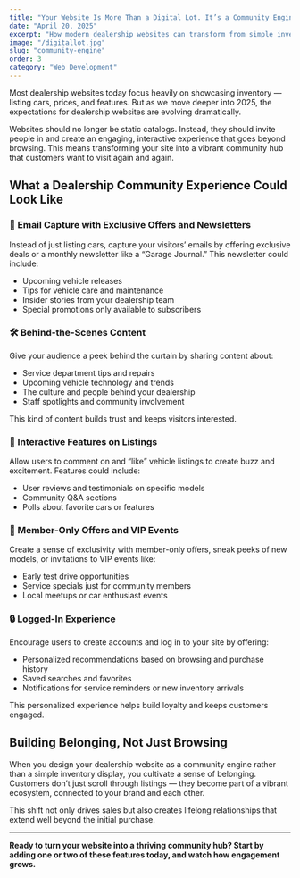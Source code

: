 ```yaml
---
title: "Your Website Is More Than a Digital Lot. It’s a Community Engine."
date: "April 20, 2025"
excerpt: "How modern dealership websites can transform from simple inventories to thriving community hubs."
image: "/digitallot.jpg"
slug: "community-engine"
order: 3
category: "Web Development"
---
```



Most dealership websites today focus heavily on showcasing inventory — listing cars, prices, and features. But as we move deeper into 2025, the expectations for dealership websites are evolving dramatically.

Websites should no longer be static catalogs. Instead, they should invite people in and create an engaging, interactive experience that goes beyond browsing. This means transforming your site into a vibrant community hub that customers want to visit again and again.

## What a Dealership Community Experience Could Look Like

### 📧 Email Capture with Exclusive Offers and Newsletters

Instead of just listing cars, capture your visitors’ emails by offering exclusive deals or a monthly newsletter like a “Garage Journal.” This newsletter could include:

- Upcoming vehicle releases
- Tips for vehicle care and maintenance
- Insider stories from your dealership team
- Special promotions only available to subscribers

### 🛠️ Behind-the-Scenes Content

Give your audience a peek behind the curtain by sharing content about:

- Service department tips and repairs
- Upcoming vehicle technology and trends
- The culture and people behind your dealership
- Staff spotlights and community involvement

This kind of content builds trust and keeps visitors interested.

### 💬 Interactive Features on Listings

Allow users to comment on and “like” vehicle listings to create buzz and excitement. Features could include:

- User reviews and testimonials on specific models
- Community Q&A sections
- Polls about favorite cars or features

### 💎 Member-Only Offers and VIP Events

Create a sense of exclusivity with member-only offers, sneak peeks of new models, or invitations to VIP events like:

- Early test drive opportunities
- Service specials just for community members
- Local meetups or car enthusiast events

### 🔒 Logged-In Experience

Encourage users to create accounts and log in to your site by offering:

- Personalized recommendations based on browsing and purchase history
- Saved searches and favorites
- Notifications for service reminders or new inventory arrivals

This personalized experience helps build loyalty and keeps customers engaged.

## Building Belonging, Not Just Browsing

When you design your dealership website as a community engine rather than a simple inventory display, you cultivate a sense of belonging. Customers don’t just scroll through listings — they become part of a vibrant ecosystem, connected to your brand and each other.

This shift not only drives sales but also creates lifelong relationships that extend well beyond the initial purchase.

---

**Ready to turn your website into a thriving community hub? Start by adding one or two of these features today, and watch how engagement grows.**

